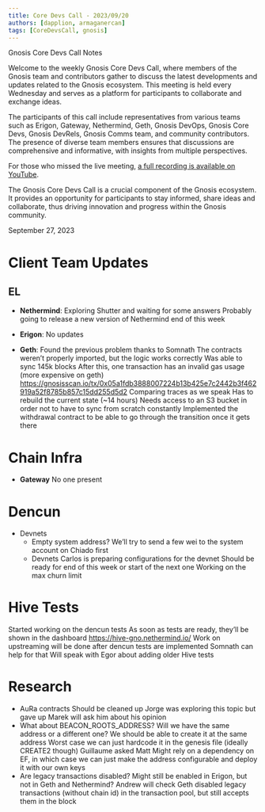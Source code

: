 ```yaml
---
title: Core Devs Call - 2023/09/20
authors: [dapplion, armaganercan]
tags: [CoreDevsCall, gnosis]
---
```


Gnosis Core Devs Call Notes

Welcome to the weekly Gnosis Core Devs Call, where members of the Gnosis team and contributors gather to discuss the latest developments and updates related to the Gnosis ecosystem. This meeting is held every Wednesday and serves as a platform for participants to collaborate and exchange ideas.

The participants of this call include representatives from various teams such as Erigon, Gateway, Nethermind, Geth, Gnosis DevOps, Gnosis Core Devs, Gnosis DevRels, Gnosis Comms team, and community contributors. The presence of diverse team members ensures that discussions are comprehensive and informative, with insights from multiple perspectives.

For those who missed the live meeting, [a full recording is available on YouTube](https://youtu.be/qR-OG_PK-zo). 

The Gnosis Core Devs Call is a crucial component of the Gnosis ecosystem. It provides an opportunity for participants to stay informed, share ideas and collaborate, thus driving innovation and progress within the Gnosis community.

September 27, 2023

# Client Team Updates
## EL

* **Nethermind**: 
Exploring Shutter and waiting for some answers
Probably going to release a new version of Nethermind end of this week

* **Erigon**: 
No updates

* **Geth**:
Found the previous problem thanks to Somnath
The contracts weren’t properly imported, but the logic works correctly
Was able to sync 145k blocks
After this, one transaction has an invalid gas usage (more expensive on geth)
https://gnosisscan.io/tx/0x05a1fdb3888007224b13b425e7c2442b3f462919a52f8785b857c15dd255d5d2
Comparing traces as we speak
Has to rebuild the current state (~14 hours)
Needs access to an S3 bucket in order not to have to sync from scratch constantly
Implemented the withdrawal contract to be able to go through the transition once it gets there


# Chain Infra

* **Gateway**
No one present

# Dencun

* Devnets
  * Empty system address?
  We’ll try to send a few wei to the system account on Chiado first
  * Devnets
Carlos is preparing configurations for the devnet
Should be ready for end of this week or start of the next one
Working on the max churn limit



# Hive Tests

Started working on the dencun tests
As soon as tests are ready, they’ll be shown in the dashboard https://hive-gno.nethermind.io/
Work on upstreaming will be done after dencun tests are implemented
Somnath can help for that
Will speak with Egor about adding older Hive tests



# Research

* AuRa contracts
Should be cleaned up
Jorge was exploring this topic but gave up
Marek will ask him about his opinion
* What about BEACON_ROOTS_ADDRESS?
Will we have the same address or a different one?
We should be able to create it at the same address
Worst case we can just hardcode it in the genesis file (ideally CREATE2 though)
Guillaume asked Matt
Might rely on a dependency on EF, in which case we can just make the address configurable and deploy it with our own keys
* Are legacy transactions disabled?
Might still be enabled in Erigon, but not in Geth and Nethermind?
Andrew will check
Geth disabled legacy transactions (without chain id) in the transaction pool, but still accepts them in the block



















